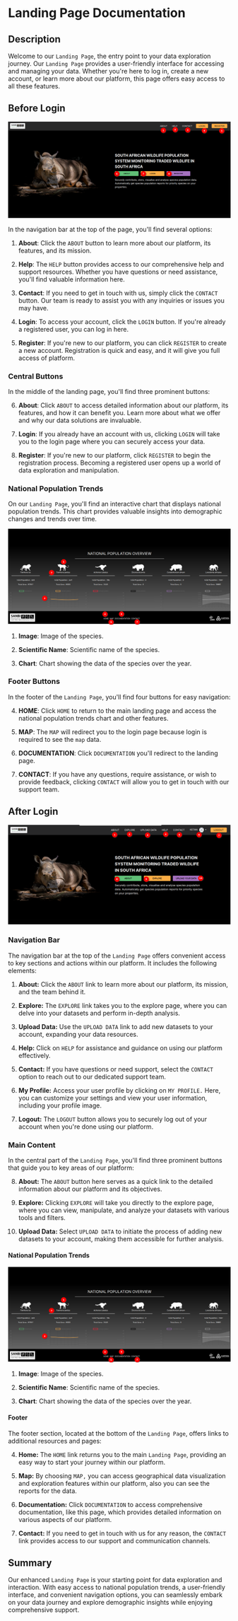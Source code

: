 # Landing Page Documentation

## Description

Welcome to our `Landing Page`, the entry point to your data exploration journey. Our `Landing Page` provides a user-friendly interface for accessing and managing your data. Whether you're here to log in, create a new account, or learn more about our platform, this page offers easy access to all these features.

## Before Login

![Landing Page](./img/landing-page-1.png)

In the navigation bar at the top of the page, you'll find several options:

1. **About**: Click the `ABOUT` button to learn more about our platform, its features, and its mission.

2. **Help**: The `HELP` button provides access to our comprehensive help and support resources. Whether you have questions or need assistance, you'll find valuable information here.

3. **Contact**: If you need to get in touch with us, simply click the `CONTACT` button. Our team is ready to assist you with any inquiries or issues you may have.

4. **Login**: To access your account, click the `LOGIN` button. If you're already a registered user, you can log in here.

5. **Register**: If you're new to our platform, you can click `REGISTER` to create a new account. Registration is quick and easy, and it will give you full access of platform.

### Central Buttons

In the middle of the landing page, you'll find three prominent buttons:

6. **About**: Click `ABOUT` to access detailed information about our platform, its features, and how it can benefit you. Learn more about what we offer and why our data solutions are invaluable.

7. **Login**: If you already have an account with us, clicking `LOGIN` will take you to the login page where you can securely access your data.

8. **Register**: If you're new to our platform, click `REGISTER` to begin the registration process. Becoming a registered user opens up a world of data exploration and manipulation.

### National Population Trends

On our `Landing Page`, you'll find an interactive chart that displays national population trends. This chart provides valuable insights into demographic changes and trends over time.

![National Population Trends](./img/landing-page-2.png)

1. **Image**: Image of the species.

2. **Scientific Name**: Scientific name of the species.

3. **Chart**: Chart showing the data of the species over the year.

### Footer Buttons

In the footer of the `Landing Page`, you'll find four buttons for easy navigation:

4. **HOME**: Click `HOME` to return to the main landing page and access the national population trends chart and other features.

5. **MAP**: The `MAP` will redirect you to the login page because login is required to see the `map` data.

6. **DOCUMENTATION**: Click `DOCUMENTATION` you'll redirect to the landing page.

7. **CONTACT**: If you have any questions, require assistance, or wish to provide feedback, clicking `CONTACT` will allow you to get in touch with our support team.

## After Login

![Landing Page After Login](./img/landing-page-3.png)

### Navigation Bar

The navigation bar at the top of the `Landing Page` offers convenient access to key sections and actions within our platform. It includes the following elements:

1. **About:** Click the `ABOUT` link to learn more about our platform, its mission, and the team behind it.

2. **Explore:** The `EXPLORE` link takes you to the explore page, where you can delve into your datasets and perform in-depth analysis.

3. **Upload Data:** Use the `UPLOAD DATA` link to add new datasets to your account, expanding your data resources.

4. **Help:** Click on `HELP` for assistance and guidance on using our platform effectively.

5. **Contact:** If you have questions or need support, select the `CONTACT` option to reach out to our dedicated support team.

6. **My Profile:** Access your user profile by clicking on `MY PROFILE.` Here, you can customize your settings and view your user information, including your profile image.

7. **Logout:** The `LOGOUT` button allows you to securely log out of your account when you're done using our platform.

### Main Content

In the central part of the `Landing Page`, you'll find three prominent buttons that guide you to key areas of our platform:

8. **About:** The `ABOUT` button here serves as a quick link to the detailed information about our platform and its objectives.

9. **Explore:** Clicking `EXPLORE` will take you directly to the explore page, where you can view, manipulate, and analyze your datasets with various tools and filters.

10. **Upload Data:** Select `UPLOAD DATA` to initiate the process of adding new datasets to your account, making them accessible for further analysis.

#### National Population Trends

![National Population Trends](./img/landing-page-2.png)

1. **Image**: Image of the species.

2. **Scientific Name**: Scientific name of the species.

3. **Chart**: Chart showing the data of the species over the year.

#### Footer

The footer section, located at the bottom of the `Landing Page`, offers links to additional resources and pages:

4. **Home:** The `HOME` link returns you to the main `Landing Page`, providing an easy way to start your journey within our platform.

5. **Map:** By choosing `MAP,` you can access geographical data visualization and exploration features within our platform, also you can see the reports for the data.

6. **Documentation:** Click `DOCUMENTATION` to access comprehensive documentation, like this page, which provides detailed information on various aspects of our platform.

7. **Contact:** If you need to get in touch with us for any reason, the `CONTACT` link provides access to our support and communication channels.

## Summary

Our enhanced `Landing Page` is your starting point for data exploration and interaction. With easy access to national population trends, a user-friendly interface, and convenient navigation options, you can seamlessly embark on your data journey and explore demographic insights while enjoying comprehensive support.
